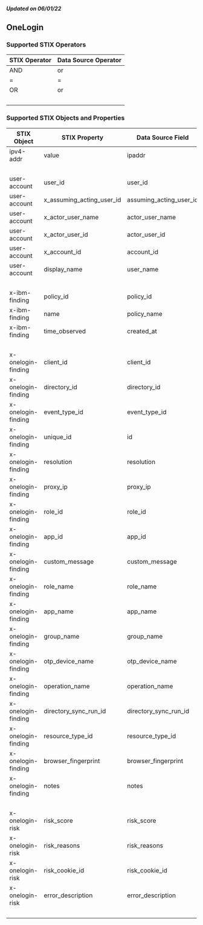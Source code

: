 ##### Updated on 06/01/22
## OneLogin
### Supported STIX Operators
| STIX Operator | Data Source Operator |
|--|--|
| AND | or |
| = | = |
| OR | or |
| <br> | |
### Supported STIX Objects and Properties
| STIX Object | STIX Property | Data Source Field |
|--|--|--|
| ipv4-addr | value | ipaddr |
| <br> | | |
| user-account | user_id | user_id |
| user-account | x_assuming_acting_user_id | assuming_acting_user_id |
| user-account | x_actor_user_name | actor_user_name |
| user-account | x_actor_user_id | actor_user_id |
| user-account | x_account_id | account_id |
| user-account | display_name | user_name |
| <br> | | |
| x-ibm-finding | policy_id | policy_id |
| x-ibm-finding | name | policy_name |
| x-ibm-finding | time_observed | created_at |
| <br> | | |
| x-onelogin-finding | client_id | client_id |
| x-onelogin-finding | directory_id | directory_id |
| x-onelogin-finding | event_type_id | event_type_id |
| x-onelogin-finding | unique_id | id |
| x-onelogin-finding | resolution | resolution |
| x-onelogin-finding | proxy_ip | proxy_ip |
| x-onelogin-finding | role_id | role_id |
| x-onelogin-finding | app_id | app_id |
| x-onelogin-finding | custom_message | custom_message |
| x-onelogin-finding | role_name | role_name |
| x-onelogin-finding | app_name | app_name |
| x-onelogin-finding | group_name | group_name |
| x-onelogin-finding | otp_device_name | otp_device_name |
| x-onelogin-finding | operation_name | operation_name |
| x-onelogin-finding | directory_sync_run_id | directory_sync_run_id |
| x-onelogin-finding | resource_type_id | resource_type_id |
| x-onelogin-finding | browser_fingerprint | browser_fingerprint |
| x-onelogin-finding | notes | notes |
| <br> | | |
| x-onelogin-risk | risk_score | risk_score |
| x-onelogin-risk | risk_reasons | risk_reasons |
| x-onelogin-risk | risk_cookie_id | risk_cookie_id |
| x-onelogin-risk | error_description | error_description |
| <br> | | |
